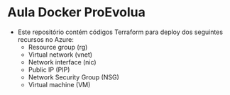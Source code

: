 # Aula Docker ProEvolua
 - Este repositório contém códigos Terraform para deploy dos seguintes recursos no Azure:
    - Resource group (rg)
    - Virtual network (vnet)
    - Network interface (nic)
    - Public IP (PIP)
    - Network Security Group (NSG)
    - Virtual machine (VM)
